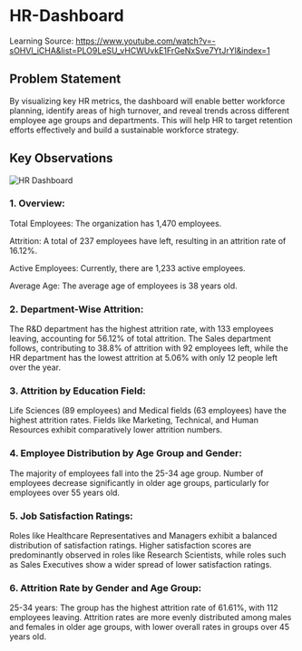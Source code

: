 # HR-Dashboard
Learning Source: https://www.youtube.com/watch?v=-sOHVl_iCHA&list=PLO9LeSU_vHCWUvkE1FrGeNxSve7YtJrYl&index=1
## Problem Statement

By visualizing key HR metrics, the dashboard will enable better workforce planning, identify areas of high turnover, and reveal trends across different employee age groups and departments. This will help HR to target retention efforts effectively and build a sustainable workforce strategy.

## Key Observations
![HR Dashboard](https://github.com/user-attachments/assets/65f7afef-1ca2-4e5b-85ed-162ce982b2cd)
### 1. Overview:
Total Employees: The organization has 1,470 employees.

Attrition: A total of 237 employees have left, resulting in an attrition rate of 16.12%.

Active Employees: Currently, there are 1,233 active employees.

Average Age: The average age of employees is 38 years old.
### 2. Department-Wise Attrition:
The R&D department has the highest attrition rate, with 133 employees leaving, accounting for 56.12% of total attrition.
The Sales department follows, contributing to 38.8% of attrition with 92 employees left, while the HR department has the lowest attrition at 5.06% with only 12 people left over the year.
### 3. Attrition by Education Field:
Life Sciences (89 employees) and Medical fields (63 employees) have the highest attrition rates.
Fields like Marketing, Technical, and Human Resources exhibit comparatively lower attrition numbers.
### 4. Employee Distribution by Age Group and Gender:
The majority of employees fall into the 25-34 age group. Number of employees decrease significantly in older age groups, particularly for employees over 55 years old.
### 5. Job Satisfaction Ratings:
Roles like Healthcare Representatives and Managers exhibit a balanced distribution of satisfaction ratings.
Higher satisfaction scores are predominantly observed in roles like Research Scientists, while roles such as Sales Executives show a wider spread of lower satisfaction ratings.
### 6. Attrition Rate by Gender and Age Group:
25-34 years: The group has the highest attrition rate of 61.61%, with 112 employees leaving.
Attrition rates are more evenly distributed among males and females in older age groups, with lower overall rates in groups over 45 years old.
